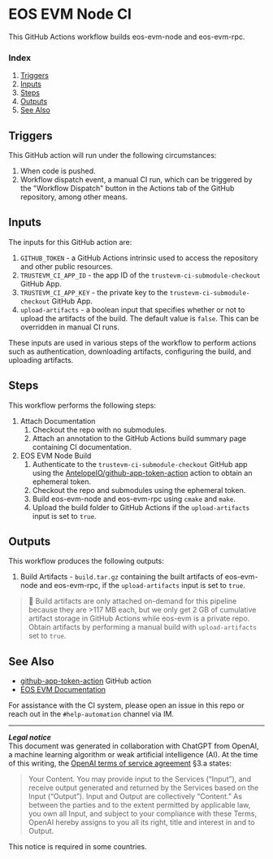 # EOS EVM Node CI
This GitHub Actions workflow builds eos-evm-node and eos-evm-rpc.

### Index
1. [Triggers](#triggers)
1. [Inputs](#inputs)
1. [Steps](#steps)
1. [Outputs](#outputs)
1. [See Also](#see-also)

## Triggers
This GitHub action will run under the following circumstances:
1. When code is pushed.
1. Workflow dispatch event, a manual CI run, which can be triggered by the "Workflow Dispatch" button in the Actions tab of the GitHub repository, among other means.

## Inputs
The inputs for this GitHub action are:
1. `GITHUB_TOKEN` - a GitHub Actions intrinsic used to access the repository and other public resources.
1. `TRUSTEVM_CI_APP_ID` - the app ID of the `trustevm-ci-submodule-checkout` GitHub App.
1. `TRUSTEVM_CI_APP_KEY` - the private key to the `trustevm-ci-submodule-checkout` GitHub App.
1. `upload-artifacts` - a boolean input that specifies whether or not to upload the artifacts of the build. The default value is `false`. This can be overridden in manual CI runs.

These inputs are used in various steps of the workflow to perform actions such as authentication, downloading artifacts, configuring the build, and uploading artifacts.

## Steps
This workflow performs the following steps:
1. Attach Documentation
    1. Checkout the repo with no submodules.
    1. Attach an annotation to the GitHub Actions build summary page containing CI documentation.
1. EOS EVM Node Build
    1. Authenticate to the `trustevm-ci-submodule-checkout` GitHub app using the [AntelopeIO/github-app-token-action](https://github.com/AntelopeIO/github-app-token-action) action to obtain an ephemeral token.
    1. Checkout the repo and submodules using the ephemeral token.
    1. Build eos-evm-node and eos-evm-rpc using `cmake` and `make`.
    1. Upload the build folder to GitHub Actions if the `upload-artifacts` input is set to `true`.

## Outputs
This workflow produces the following outputs:
1. Build Artifacts - `build.tar.gz` containing the built artifacts of eos-evm-node and eos-evm-rpc, if the `upload-artifacts` input is set to `true`.

> 💾️ Build artifacts are only attached on-demand for this pipeline because they are >117 MB each, but we only get 2 GB of cumulative artifact storage in GitHub Actions while eos-evm is a private repo. Obtain artifacts by performing a manual build with `upload-artifacts` set to `true`.

## See Also
- [github-app-token-action](https://github.com/AntelopeIO/github-app-token-action) GitHub action
- [EOS EVM Documentation](../../README.md)

For assistance with the CI system, please open an issue in this repo or reach out in the `#help-automation` channel via IM.

***
**_Legal notice_**  
This document was generated in collaboration with ChatGPT from OpenAI, a machine learning algorithm or weak artificial intelligence (AI). At the time of this writing, the [OpenAI terms of service agreement](https://openai.com/terms) §3.a states:
> Your Content. You may provide input to the Services (“Input”), and receive output generated and returned by the Services based on the Input (“Output”). Input and Output are collectively “Content.” As between the parties and to the extent permitted by applicable law, you own all Input, and subject to your compliance with these Terms, OpenAI hereby assigns to you all its right, title and interest in and to Output.

This notice is required in some countries.
